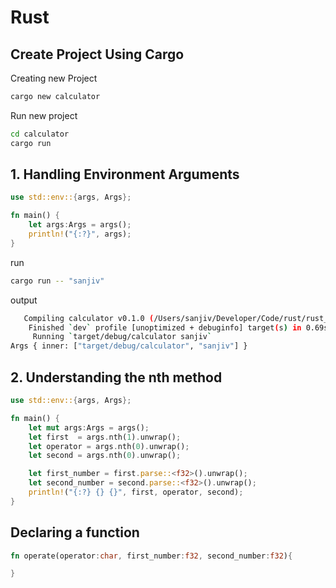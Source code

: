 # Rust

## Create Project Using Cargo

Creating new Project

```bash
cargo new calculator
```

Run new project

```bash
cd calculator
cargo run
```

## 1. Handling Environment Arguments

```rust
use std::env::{args, Args};

fn main() {
    let args:Args = args();
    println!("{:?}", args);
}
```

run

```bash
cargo run -- "sanjiv"
```

output

```bash
   Compiling calculator v0.1.0 (/Users/sanjiv/Developer/Code/rust/rust_basics/calculator)
    Finished `dev` profile [unoptimized + debuginfo] target(s) in 0.69s
     Running `target/debug/calculator sanjiv`
Args { inner: ["target/debug/calculator", "sanjiv"] }
```

## 2. Understanding the nth method

```rust
use std::env::{args, Args};

fn main() {
    let mut args:Args = args();
    let first  = args.nth(1).unwrap();
    let operator = args.nth(0).unwrap();
    let second = args.nth(0).unwrap();

    let first_number = first.parse::<f32>().unwrap();
    let second_number = second.parse::<f32>().unwrap();
    println!("{:?} {} {}", first, operator, second);
}
```

## Declaring a function

```rust
fn operate(operator:char, first_number:f32, second_number:f32){

}
```
